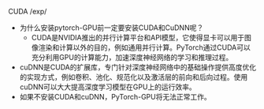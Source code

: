 CUDA/exp/- 为什么安装pytorch-GPU前一定要安装CUDA和CuDNN呢？	- CUDA是NVIDIA推出的并行计算平台和API模型，它使得显卡可以用于图像渲染和计算以外的目的，例如通用并行计算。PyTorch通过CUDA可以充分利用GPU的计算能力，加速深度神经网络的学习和推理过程。- cuDNN是CUDA的扩展库，专门针对深度神经网络中的基础操作提供高度优化的实现方式，例如卷积、池化、规范化以及激活层的前向和后向过程。使用cuDNN可以大大提高深度学习模型在GPU上的运行效率。- 如果不安装CUDA和cuDNN，PyTorch-GPU将无法正常工作。